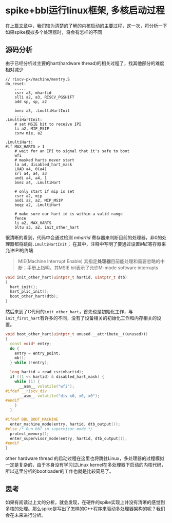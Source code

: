# spike+bbl运行linux框架, 多核启动过程

在上篇[文章](./010.md)中，我们较为清楚的了解的内核启动的主要过程，这一次，将分析一下如果spike模拟多个处理器时，将会有怎样的不同

## 源码分析
由于已经分析过主要的hart(hardware thread)的相关过程了，找其他部分的难度相对减少

```
// riscv-pk/machine/mentry.S
do_reset:
    .....
    csrr a3, mhartid
    slli a2, a3, RISCV_PGSHIFT
    add sp, sp, a2

    bnez a3, .LmultiHartInit
    .....
.LmultiHartInit:
    # set MSIE bit to receive IPI
    li a2, MIP_MSIP
    csrw mie, a2

.LmultiHart:
#if MAX_HARTS > 1
    # wait for an IPI to signal that it's safe to boot
    wfi
    # masked harts never start
    la a4, disabled_hart_mask
    LOAD a4, 0(a4)
    srl a4, a4, a3
    andi a4, a4, 1
    bnez a4, .LmultiHart

    # only start if mip is set
    csrr a2, mip
    andi a2, a2, MIP_MSIP
    beqz a2, .LmultiHart

    # make sure our hart id is within a valid range
    fence
    li a2, MAX_HARTS
    bltu a3, a2, init_other_hart
```

很清晰的看到，代码中会通过检测 *mhartid* 寄存器来判断目前的处理器，非0的处理器都将跳向`.LmultiHartInit`；
在其中，注释中写明了要通过设置*MIE*寄存器来允许IPI的终端

> MIE(Machine Interrupt Enable) 其指定**处理器**目前能处理和需要忽略的中断；手册上指明，其MSIE bit表示了允许M-mode software interrupts

```c++
void init_other_hart(uintptr_t hartid, uintptr_t dtb)
{
  hart_init();
  hart_plic_init();
  boot_other_hart(dtb);
}
```

然后来到了C代码的`init_other_hart`，首先也是初始化工作，与`init_first_hart`有许多的不同，没有了设备相关的初始化工作和内存相关的设置。

```c++
void boot_other_hart(uintptr_t unused __attribute__((unused)))
{
  const void* entry;
  do {
    entry = entry_point;
    mb();
  } while (!entry);

  long hartid = read_csr(mhartid);
  if ((1 << hartid) & disabled_hart_mask) {
    while (1) {
      __asm__ volatile("wfi");
#ifdef __riscv_div
      __asm__ volatile("div x0, x0, x0");
#endif
    }
  }

#ifdef BBL_BOOT_MACHINE
  enter_machine_mode(entry, hartid, dtb_output());
#else /* Run bbl in supervisor mode */
  protect_memory();
  enter_supervisor_mode(entry, hartid, dtb_output());
#endif
}
```
other hardware thread 的启动过程在这里也将跳往Linux，多处理器的过程模拟一定是复杂的，由于本身没有学习过Linux kernel在多处理器下启动的内核代码，所以这里分析的bootloader的工作也就是比较简易了。

## 思考
如果有阅读过上文的分析，就会发现，在硬件的spike实现上并没有清晰的感觉到多核的处理。那么spike是写出了怎样的C++程序来驱动多处理器架构的呢？我们会在未来进行分析。
